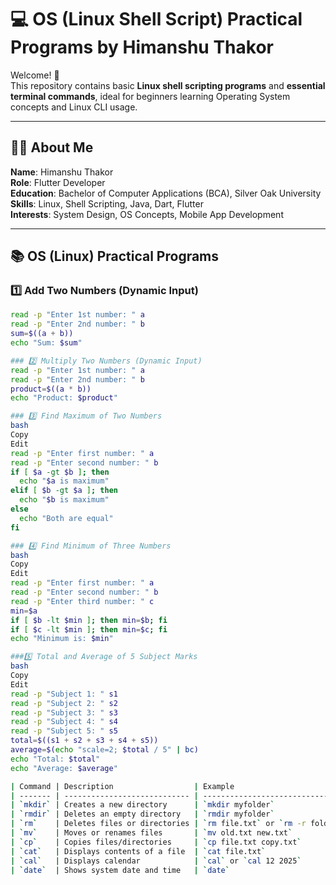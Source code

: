 # 💻 OS (Linux Shell Script) Practical Programs by Himanshu Thakor

Welcome! 👋  
This repository contains basic **Linux shell scripting programs** and **essential terminal commands**, ideal for beginners learning Operating System concepts and Linux CLI usage.

---

## 👨‍💻 About Me

**Name**: Himanshu Thakor  
**Role**: Flutter Developer  
**Education**: Bachelor of Computer Applications (BCA), Silver Oak University  
**Skills**: Linux, Shell Scripting, Java, Dart, Flutter  
**Interests**: System Design, OS Concepts, Mobile App Development

---

## 📚 OS (Linux) Practical Programs

### 1️⃣ Add Two Numbers (Dynamic Input)
```bash
read -p "Enter 1st number: " a
read -p "Enter 2nd number: " b
sum=$((a + b))
echo "Sum: $sum"

### 2️⃣ Multiply Two Numbers (Dynamic Input)
read -p "Enter 1st number: " a
read -p "Enter 2nd number: " b
product=$((a * b))
echo "Product: $product"

### 3️⃣ Find Maximum of Two Numbers
bash
Copy
Edit
read -p "Enter first number: " a
read -p "Enter second number: " b
if [ $a -gt $b ]; then
  echo "$a is maximum"
elif [ $b -gt $a ]; then
  echo "$b is maximum"
else
  echo "Both are equal"
fi

### 4️⃣ Find Minimum of Three Numbers
bash
Copy
Edit
read -p "Enter first number: " a
read -p "Enter second number: " b
read -p "Enter third number: " c
min=$a
if [ $b -lt $min ]; then min=$b; fi
if [ $c -lt $min ]; then min=$c; fi
echo "Minimum is: $min"

###5️⃣ Total and Average of 5 Subject Marks
bash
Copy
Edit
read -p "Subject 1: " s1
read -p "Subject 2: " s2
read -p "Subject 3: " s3
read -p "Subject 4: " s4
read -p "Subject 5: " s5
total=$((s1 + s2 + s3 + s4 + s5))
average=$(echo "scale=2; $total / 5" | bc)
echo "Total: $total"
echo "Average: $average"

| Command | Description                  | Example                         |
| ------- | ---------------------------- | ------------------------------- |
| `mkdir` | Creates a new directory      | `mkdir myfolder`                |
| `rmdir` | Deletes an empty directory   | `rmdir myfolder`                |
| `rm`    | Deletes files or directories | `rm file.txt` or `rm -r folder` |
| `mv`    | Moves or renames files       | `mv old.txt new.txt`            |
| `cp`    | Copies files/directories     | `cp file.txt copy.txt`          |
| `cat`   | Displays contents of a file  | `cat file.txt`                  |
| `cal`   | Displays calendar            | `cal` or `cal 12 2025`          |
| `date`  | Shows system date and time   | `date`                          |
